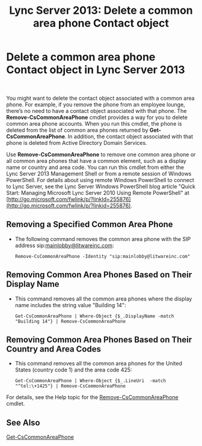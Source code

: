 ﻿---
title: 'Lync Server 2013: Delete a common area phone Contact object'
TOCTitle: Delete a common area phone Contact object
ms:assetid: f4c139dc-f07c-4c75-9345-e291aea41173
ms:mtpsurl: https://technet.microsoft.com/en-us/library/JJ994087(v=OCS.15)
ms:contentKeyID: 51803999
ms.date: 07/23/2014
mtps_version: v=OCS.15
---

# Delete a common area phone Contact object in Lync Server 2013

 


You might want to delete the contact object associated with a common area phone. For example, if you remove the phone from an employee lounge, there’s no need to have a contact object associated with that phone. The **Remove-CsCommonAreaPhone** cmdlet provides a way for you to delete common area phone accounts. When you run this cmdlet, the phone is deleted from the list of common area phones returned by **Get-CsCommonAreaPhone**. In addition, the contact object associated with that phone is deleted from Active Directory Domain Services.

Use **Remove-CsCommonAreaPhone** to remove one common area phone or all common area phones that have a common element, such as a display name or country and area code. You can run this cmdlet from either the Lync Server 2013 Management Shell or from a remote session of Windows PowerShell. For details about using remote Windows PowerShell to connect to Lync Server, see the Lync Server Windows PowerShell blog article "Quick Start: Managing Microsoft Lync Server 2010 Using Remote PowerShell" at [http://go.microsoft.com/fwlink/p/?linkId=255876](http://go.microsoft.com/fwlink/p/?linkid=255876).


## Removing a Specified Common Area Phone

  - The following command removes the common area phone with the SIP address sip:mainlobby@litwareinc.com:
    
        Remove-CsCommonAreaPhone -Identity "sip:mainlobby@litwareinc.com"

## Removing Common Area Phones Based on Their Display Name

  - This command removes all the common area phones where the display name includes the string value "Building 14":
    
        Get-CsCommonAreaPhone | Where-Object {$_.DisplayName -match "Building 14"} | Remove-CsCommonAreaPhone

## Removing Common Area Phones Based on Their Country and Area Codes

  - This command removes all the common area phones for the United States (country code 1) and the area code 425:
    
        Get-CsCommonAreaPhone | Where-Object {$_.LineUri  -match "^tel:\+1425"} | Remove-CsCommonAreaPhone

For details, see the Help topic for the [Remove-CsCommonAreaPhone](https://technet.microsoft.com/en-us/library/gg413016\(v=ocs.15\)) cmdlet.

## See Also


[Get-CsCommonAreaPhone](https://technet.microsoft.com/en-us/library/gg412934\(v=ocs.15\))


